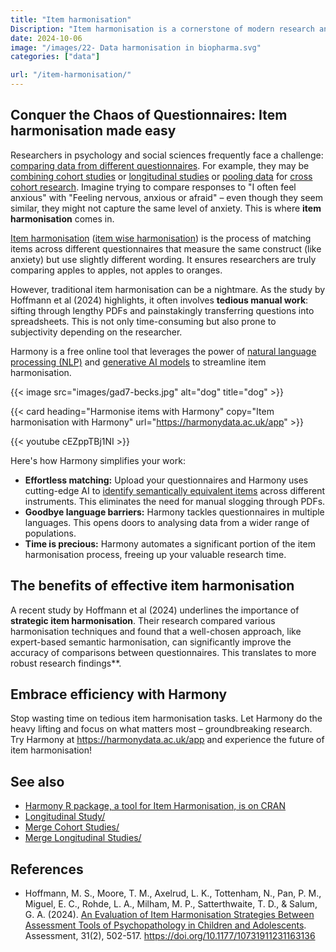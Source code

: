 ```yaml
---
title: "Item harmonisation"
Discription: "Item harmonisation is a cornerstone of modern research and development."
date: 2024-10-06
image: "/images/22- Data harmonisation in biopharma.svg"
categories: ["data"]

url: "/item-harmonisation/"
---
```



## Conquer the Chaos of Questionnaires:  Item harmonisation made easy

Researchers in psychology and social sciences frequently face a challenge: [comparing data from different questionnaires](/item-harmonisation/harmony-a-free-ai-tool-for-harmonisation-of-instruments-in-psychology/). For example, they may be [combining cohort studies](/item-harmonisation/harmony-a-free-ai-tool-to-combine-cohort-studies/) or [longitudinal studies](/item-harmonisation/harmony-a-free-ai-tool-for-longitudinal-study-in-psychology/) or [pooling data](/item-harmonisation/harmony-a-free-ai-tool-for-data-pooling/) for [cross cohort research](/item-harmonisation/harmony-a-free-ai-tool-for-cross-cohort-research/). Imagine trying to compare responses to "I often feel anxious" with "Feeling nervous, anxious or afraid" –  even though they seem similar, they might not capture the same level of anxiety. This is where **item harmonisation** comes in.

[Item harmonisation](/item-harmonisation/harmony-a-free-ai-tool-for-item-harmonisation/) ([item wise harmonisation](/item-harmonisation/harmony-a-free-ai-tool-for-item-wise-harmonisation/)) is the process of matching items across different questionnaires that measure the same construct (like anxiety) but use slightly different wording. It ensures researchers are truly comparing apples to apples, not apples to oranges. 

However, traditional item harmonisation can be a nightmare. As the study by Hoffmann et al (2024)  highlights,  it often involves  **tedious manual work**: sifting through lengthy PDFs and painstakingly transferring questions into spreadsheets. This is not only time-consuming but also prone to subjectivity depending on the researcher. 

Harmony is a free online tool that leverages the power of  [natural language processing (NLP)](/nlp-semantic-text-matching/measuring-the-performance-of-nlp-algorithms/) and  [generative AI models](/nlp-semantic-text-matching/) to streamline item harmonisation. 


{{< image src="images/gad7-becks.jpg" alt="dog" title="dog" >}}

{{< card heading="Harmonise items with Harmony" copy="Item harmonisation with Harmony" url="https://harmonydata.ac.uk/app" >}}

{{< youtube cEZppTBj1NI >}}

Here's how Harmony simplifies your work:

* **Effortless matching:**  Upload your questionnaires and Harmony uses  cutting-edge AI  to [identify semantically equivalent items](/item-harmonisation/find-matching-and-common-items-in-questionnaires-and-surveys/)  across different instruments. This eliminates the need for manual slogging through PDFs.
* **Goodbye language barriers:**  Harmony tackles questionnaires in  multiple languages. This opens doors to analysing data from a wider range of populations.
* **Time is precious:**  Harmony automates a significant portion of the item harmonisation process, freeing up your valuable research time.

## The benefits of effective item harmonisation

A recent study by Hoffmann et al (2024) underlines the importance of  **strategic item harmonisation**. Their research compared various harmonisation techniques and found that a well-chosen approach, like expert-based semantic harmonisation, can significantly improve the accuracy of comparisons between questionnaires. This translates to  more robust research findings**.

## Embrace efficiency with Harmony

Stop wasting time on tedious item harmonisation tasks. Let Harmony do the heavy lifting and focus on what matters most – groundbreaking research.  Try Harmony at https://harmonydata.ac.uk/app and experience the future of item harmonisation!

## See also

* [Harmony R package, a tool for Item Harmonisation, is on CRAN](/harmony-natural-language-processing-tool-for-item-harmonisation-is-now-on-cran/)
* [Longitudinal Study/](/item-harmonisation/harmony-a-free-ai-tool-for-longitudinal-study/)
* [Merge Cohort Studies/](/item-harmonisation/harmony-a-free-ai-tool-to-merge-cohort-studies/)
* [Merge Longitudinal Studies/](/item-harmonisation/harmony-a-free-ai-tool-to-merge-longitudinal-studies/)

## References

* Hoffmann, M. S., Moore, T. M., Axelrud, L. K., Tottenham, N., Pan, P. M., Miguel, E. C., Rohde, L. A., Milham, M. P., Satterthwaite, T. D., & Salum, G. A. (2024). [An Evaluation of Item Harmonisation Strategies Between Assessment Tools of Psychopathology in Children and Adolescents](https://pubmed.ncbi.nlm.nih.gov/37042304/). Assessment, 31(2), 502-517. https://doi.org/10.1177/10731911231163136
